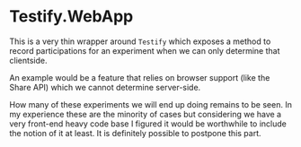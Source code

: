 # Testify.WebApp

This is a very thin wrapper around `Testify` which exposes a method to record participations for an experiment when we can only determine that clientside.

An example would be a feature that relies on browser support (like the Share API) which we cannot determine server-side.

How many of these experiments we will end up doing remains to be seen. In my experience these are the minority of cases but considering we have a very front-end heavy code base I figured it would be worthwhile to include the notion of it at least.
It is definitely possible to postpone this part.
